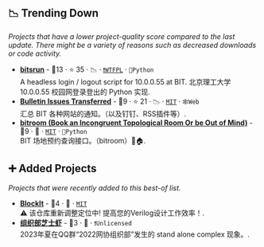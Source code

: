 ## 📉 Trending Down

_Projects that have a lower project-quality score compared to the last update. There might be a variety of reasons such as decreased downloads or code activity._

- <b><a href="https://github.com/BITNP/bitsrun">bitsrun</a></b>  - 🥇13 ·  ⭐ 35 · 📉 · <code><a href="https://tldrlegal.com/search?q=WTFPL">❗️WTFPL</a></code> · <code>🐍Python</code><br>A headless login / logout script for 10.0.0.55 at BIT. 北京理工大学 10.0.0.55 校园网登录登出的 Python 实现.
- <b><a href="https://haobit.top/dev/site/notice/">Bulletin Issues Transferred</a></b>  - 🥇9 ·  ⭐ 21 · 📉 · <code><a href="http://bit.ly/34MBwT8">MIT</a></code> · <code>🕸️Web</code><br>汇总 BIT 各种网站的通知。（以及钉钉、RSS插件等）.
- <b><a href="https://github.com/YDX-2147483647/bitroom">bitroom (Book an Incongruent Topological Room Or be Out of Mind)</a></b>  - 🥇9 · 🐣 · <code><a href="http://bit.ly/34MBwT8">MIT</a></code> · <code>🐍Python</code><br>BIT 场地预约查询接口。（bitroom）🚩🏠.

## ➕ Added Projects

_Projects that were recently added to this best-of list._

- <b><a href="https://github.com/Devil-SX/BlockIt">BlockIt</a></b>  - 🥉4 · 🐣 · <code><a href="http://bit.ly/34MBwT8">MIT</a></code><br>⚠️ 该仓库重新调整定位中! 提高您的Verilog设计工作效率！.
- <b><a href="https://bitnp.github.io/cheesy-shrimp/">组织部芝士虾</a></b>  - 🥉3 · 🐣 · <code>❗Unlicensed</code><br>2023年夏在QQ群“2022网协组织部”发生的 stand alone complex 现象。.

